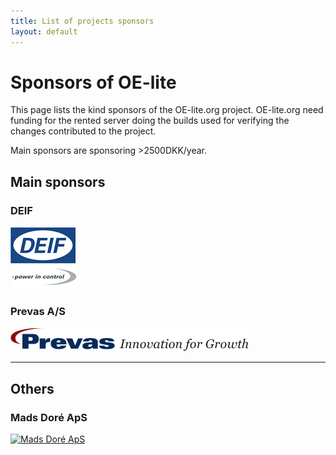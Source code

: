 ```yaml
---
title: List of projects sponsors
layout: default
---
```


# Sponsors of OE-lite

This page lists the kind sponsors of the OE-lite.org project. OE-lite.org
need funding for the rented server doing the builds used for verifying
the changes contributed to the project.

Main sponsors are sponsoring >2500DKK/year.

## Main sponsors

### DEIF

[![DEIF](/images/sponsors/deiflogo.png)](http://www.deif.com)

### Prevas A/S

[![Prevas A/S](/images/sponsors/prevas.png)](http://www.prevas.com)

---

## Others

### Mads Doré ApS
[![Mads Doré ApS](/images/sponsors/madsdoreaps.png)](http://www.madsdore.dk)
